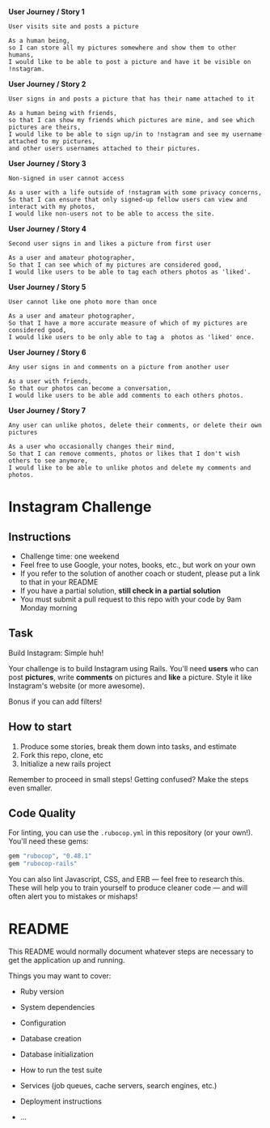 **User Journey / Story 1**
```
User visits site and posts a picture
```
```
As a human being,
so I can store all my pictures somewhere and show them to other humans,
I would like to be able to post a picture and have it be visible on !nstagram.
```
**User Journey / Story 2**
```
User signs in and posts a picture that has their name attached to it
```
```
As a human being with friends,
so that I can show my friends which pictures are mine, and see which pictures are theirs,
I would like to be able to sign up/in to !nstagram and see my username attached to my pictures,
and other users usernames attached to their pictures.
```
**User Journey / Story 3**
```
Non-signed in user cannot access
```
```
As a user with a life outside of !nstagram with some privacy concerns,
So that I can ensure that only signed-up fellow users can view and interact with my photos,
I would like non-users not to be able to access the site.
```
**User Journey / Story 4**
```
Second user signs in and likes a picture from first user
```
```
As a user and amateur photographer,
So that I can see which of my pictures are considered good,
I would like users to be able to tag each others photos as 'liked'.
```
**User Journey / Story 5**
```
User cannot like one photo more than once
```
```
As a user and amateur photographer,
So that I have a more accurate measure of which of my pictures are considered good,
I would like users to be only able to tag a  photos as 'liked' once.
```
**User Journey / Story 6**
```
Any user signs in and comments on a picture from another user
```
```
As a user with friends,
So that our photos can become a conversation,
I would like users to be able add comments to each others photos.
```

**User Journey / Story 7**
```
Any user can unlike photos, delete their comments, or delete their own pictures
```
```
As a user who occasionally changes their mind,
So that I can remove comments, photos or likes that I don't wish others to see anymore,
I would like to be able to unlike photos and delete my comments and photos.
```



Instagram Challenge
===================

## Instructions

* Challenge time: one weekend
* Feel free to use Google, your notes, books, etc., but work on your own
* If you refer to the solution of another coach or student, please put a link to that in your README
* If you have a partial solution, **still check in a partial solution**
* You must submit a pull request to this repo with your code by 9am Monday morning

## Task

Build Instagram: Simple huh!

Your challenge is to build Instagram using Rails. You'll need **users** who can post **pictures**, write **comments** on pictures and **like** a picture. Style it like Instagram's website (or more awesome).

Bonus if you can add filters!

## How to start

1. Produce some stories, break them down into tasks, and estimate
2. Fork this repo, clone, etc
3. Initialize a new rails project

Remember to proceed in small steps! Getting confused? Make the steps even smaller.

## Code Quality

For linting, you can use the `.rubocop.yml` in this repository (or your own!).
You'll need these gems:

```ruby
gem "rubocop", "0.48.1"
gem "rubocop-rails"
```

You can also lint Javascript, CSS, and ERB — feel free to research this. These
will help you to train yourself to produce cleaner code — and will often alert
you to mistakes or mishaps!


# README

This README would normally document whatever steps are necessary to get the
application up and running.

Things you may want to cover:

* Ruby version

* System dependencies

* Configuration

* Database creation

* Database initialization

* How to run the test suite

* Services (job queues, cache servers, search engines, etc.)

* Deployment instructions

* ...
